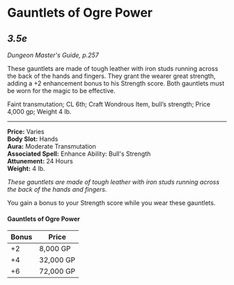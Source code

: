 # Gauntlets of Ogre Power





*3.5e*
---
*Dungeon Master's Guide, p.257*

These gauntlets are made of tough leather with iron studs running across the back of the hands and fingers. They grant the wearer great strength, adding a +2 enhancement bonus to his Strength score. Both gauntlets must be worn for the magic to be effective.

Faint transmutation; CL 6th; Craft Wondrous Item, bull’s strength; Price 4,000 gp; Weight 4 lb. 


---
**Price:** Varies  
**Body Slot:** Hands  
**Aura:** Moderate Transmutation  
**Associated Spell:** Enhance Ability: Bull's Strength  
**Attunement:** 24 Hours  
**Weight:** 4 lb.

*These gauntlets are made of tough leather with iron studs running across the back of the hands and fingers.*

You gain a bonus to your Strength score while you wear these gauntlets.

#### Gauntlets of Ogre Power
| Bonus | Price     |
|-------|-----------|
| +2    | 8,000 GP  |
| +4    | 32,000 GP |
| +6    | 72,000 GP |